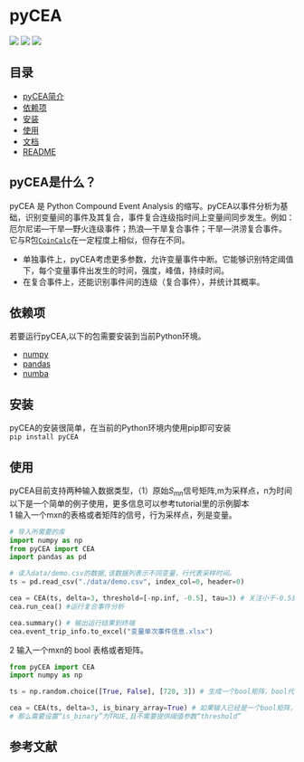 # pyCEA
[![](https://img.shields.io/badge/主页-pyCEA%2FREADME_CN-orange)](https://github.com/Koni2020/pyCEA/blob/master/README.md)
![](https://img.shields.io/badge/Python-3.10-blue)
![](https://img.shields.io/badge/状态-Building-green)
## 目录
- [pyCEA简介](#pycea是什么)
- [依赖项](#依赖项)
- [安装](#安装)
- [使用](#usage)
- [文档](DOCUMENTATION_CN.md)
- [README](../README.md)

## pyCEA是什么？

pyCEA 是 Python Compound Event Analysis 的缩写。pyCEA以事件分析为基础，识别变量间的事件及其复合，事件复合连级指时间上变量间同步发生。例如：厄尔尼诺—干旱—野火连级事件；热浪—干旱复合事件；干旱—洪涝复合事件。\
它与R包[`CoinCalc`](https://github.com/JonatanSiegmund/CoinCalc)在一定程度上相似，但存在不同。
- 单独事件上，pyCEA考虑更多参数，允许变量事件中断。它能够识别特定阈值下，每个变量事件出发生的时间，强度，峰值，持续时间。
- 在复合事件上，还能识别事件间的连级（复合事件），并统计其概率。

## 依赖项

若要运行pyCEA,以下的包需要安装到当前Python环境。

* [numpy](https://numpy.org/)
* [pandas]()
* [numba]()

## 安装

pyCEA的安装很简单，在当前的Python环境内使用pip即可安装\
```pip install pyCEA```

## 使用

pyCEA目前支持两种输入数据类型，（1）原始$S_{mn}$信号矩阵,m为采样点，n为时间\
以下是一个简单的例子使用，更多信息可以参考tutorial里的示例脚本\
1 输入一个mxn的表格或者矩阵的信号，行为采样点，列是变量。

```python
# 导入所需要的库
import numpy as np
from pyCEA import CEA
import pandas as pd

# 读入data/demo.csv的数据,该数据列表示不同变量，行代表采样时间。
ts = pd.read_csv("./data/demo.csv", index_col=0, header=0)

cea = CEA(ts, delta=3, threshold=[-np.inf, -0.5], tau=3) # 关注小于-0.5即干旱部分, 窗口为3的干旱连级
cea.run_cea() #运行复合事件分析

cea.summary() # 输出运行结果到终端
cea.event_trip_info.to_excel("变量单次事件信息.xlsx")
```

2 输入一个mxn的 bool 表格或者矩阵。

```python
from pyCEA import CEA
import numpy as np

ts = np.random.choice([True, False], [720, 3]) # 生成一个bool矩阵，bool代事件发生

cea = CEA(ts, delta=3, is_binary_array=True) # 如果输入已经是一个bool矩阵，\
# 那么需要设置“is_binary”为TRUE,且不需要提供阈值参数“threshold”
```
     
## 参考文献
